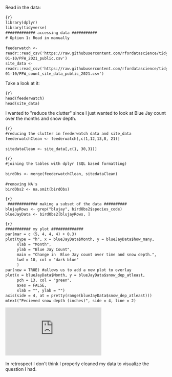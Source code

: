 Read in the data:
```
{r}
library(dplyr)
library(tidyverse)
############# accessing data ###########
# Option 1: Read in manually

feederwatch <- readr::read_csv('https://raw.githubusercontent.com/rfordatascience/tidytuesday/master/data/2023/2023-01-10/PFW_2021_public.csv')
site_data <- readr::read_csv('https://raw.githubusercontent.com/rfordatascience/tidytuesday/master/data/2023/2023-01-10/PFW_count_site_data_public_2021.csv')
```
Take a look at it:
```
{r}
head(feederwatch)
head(site_data)
```
I wanted to "reduce the clutter" since I just wanted to look at Blue Jay count over the months and snow depth.

```
{r}
#reducing the clutter in feederwatch data and site_data
feederwatchClean <- feederwatch[,c(1,12,13,8, 21)]

sitedataClean <- site_data[,c(1, 30,31)]
```
```
{r}
#joining the tables with dplyr (SQL based formatting)

birdObs <- merge(feederwatchClean, sitedataClean)

#removing NA's
birdObs2 <- na.omit(birdObs)
```
```
{r}
 ############# making a subset of the data ##########
blujayRows <- grep("blujay", birdObs2$species_code)
blueJayData <- birdObs2[blujayRows, ]
```

```
{r}
########### my plot ##############
par(mar = c (5, 4, 4, 4) + 0.3)
plot(type = "h", x = blueJayData$Month, y = blueJayData$how_many,
     xlab = "Month",
     ylab = "Blue Jay Count",
     main = "Change in  Blue Jay count over time and snow depth.",
     lwd = 10, col = "dark blue"
     )
par(new = TRUE) #allows us to add a new plot to overlay
plot(x = blueJayData$Month, y = blueJayData$snow_dep_atleast,
     pch = 13, col = "green",
     axes = FALSE, 
     xlab = "", ylab = "")
axis(side = 4, at = pretty(range(blueJayData$snow_dep_atleast)))
mtext("Pecieved snow depth (inches)", side = 4, line = 2)
```
![pdf](https://github.com/valeste/valeste.github.io/blob/master/assets/img/tidyTuesFeb13.pdf)

In retrospect I don't think I properly cleaned my data to visualize the question I had.